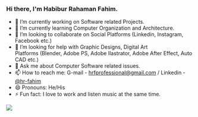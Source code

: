 ### Hi there, I'm Habibur Rahaman Fahim.

- 🔭 I’m currently working on Software related Projects.
- 🌱 I’m currently learning Computer Organization and Architecture.
- 👯 I’m looking to collaborate on Social Platforms (Linkedin, Instagram, Facebook etc.)
- 🤔 I’m looking for help with Graphic Designs, Digital Art <br/>Platforms (Blender, Adobe PS, Adobe Ilastrator, Adobe After Effect, Auto CAD etc.)
- 💬 Ask me about Computer Software related issues.
- 📫 How to reach me: G-mail - [hrfprofessional@gmail.com](https://gmail.com) / Linkedin - [@hr-fahim](https://www.linkedin.com/in/hr-fahim
)
- 😄 Pronouns: He/His
- ⚡ Fun fact: I love to work and listen music at the same time.


<img src="https://github-readme-stats.vercel.app/api?username=HR-Fahim&&show_icons=true&title_color=ffffff&icon_color=bb2acf&text_color=daf7dc&bg_color=151515">
